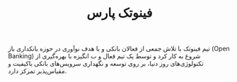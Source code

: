 ﻿---
layout: post
title: فینوتک پارس
name_en: finnotech
company_slug: finnotech
logo: 
cover: 
company_count:
founded:
location: ""
total_review: 
total_interview: 
salary_avg: 
salary_min: 
salary_max: 
rate: 
view_count: 
industry: کامپیوتر، فناوری اطلاعات و اینترنت
city: تهران, تهران
size_en: S
size: 11-50 نفر
site: https://www.finnotech.ir
---

تیم فینوتک با تلاش جمعی از فعالان بانکی و با هدف نوآوری در حوزه بانکداری باز (Open Banking) شروع به کار کرد و توسط یک تیم فعال و ب انگیزه با بهره‌گیری از تکنولوژی‌های روز دنیا، بر روی توسعه و نگهداری سرویس‌های بانکی باکیفیت و مقیاس‌پذیر تمرکز دارد.
